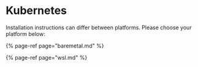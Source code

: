 # Kubernetes

Installation instructions can differ between platforms. Please choose your platform below:

{% page-ref page="baremetal.md" %}

{% page-ref page="wsl.md" %}



